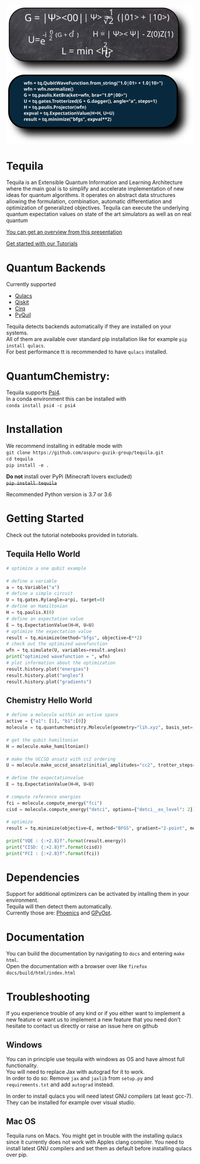 ![Image](docs/tequila_blackboard.svg)

# Tequila

Tequila is an Extensible Quantum Information and Learning Architecture where the main goal is to simplify and accelerate implementation of new ideas for quantum algorithms. 
It operates on abstract data structures allowing the formulation, combination, automatic differentiation and optimization of generalized objectives.
Tequila can execute the underlying quantum expectation values on state of the art simulators as well as on real quantum

[You can get an overview from this presentation](/docs/tequila.pdf)  

[Get started with our Tutorials](/tutorials/)

# Quantum Backends
Currently supported
- [Qulacs](https://github.com/qulacs/qulacs)
- [Qiskit](https://github.com/qiskit/qiskit)
- [Cirq](https://github.com/quantumlib/cirq)
- [PyQuil](https://github.com/rigetti/pyquil)

Tequila detects backends automatically if they are installed on your systems.  
All of them are available over standard pip installation like for example `pip install qulacs`.  
For best performance tt is recommended to have `qulacs` installed.

# QuantumChemistry:
Tequila supports [Psi4](https://github.com/psi4/psi4).  
In a conda environment this can be installed with  
`conda install psi4 -c psi4`

# Installation
We recommend installing in editable mode with  
`git clone https://github.com/aspuru-guzik-group/tequila.git`  
`cd tequila`   
`pip install -e .`  

**Do not** install over PyPi (Minecraft lovers excluded)  
<strike>`pip install tequila`</strike>

Recommended Python version is 3.7 or 3.6

# Getting Started
Check out the tutorial notebooks provided in tutorials.

## Tequila Hello World
```python
# optimize a one qubit example

# define a variable
a = tq.Variable("a")
# define a simple circuit
U = tq.gates.Ry(angle=a*pi, target=0)
# define an Hamiltonian
H = tq.paulis.X(0)
# define an expectation value
E = tq.ExpectationValue(H=H, U=U)
# optimize the expectation value
result = tq.minimize(method="bfgs", objective=E**2)
# check out the optimized wavefunction
wfn = tq.simulate(U, variables=result.angles)
print("optimized wavefunction = ", wfn)
# plot information about the optimization
result.history.plot("energies")
result.history.plot("angles")
result.history.plot("gradients")
```

## Chemistry Hello World
```python
# define a molecule within an active space
active = {"a1": [1], "b1":[0]}
molecule = tq.quantumchemistry.Molecule(geometry="lih.xyz", basis_set='6-31g', active_orbitals=active, transformation="bravyi-kitaev")

# get the qubit hamiltonian
H = molecule.make_hamiltonian()

# make the UCCSD ansatz with cc2 ordering
U = molecule.make_uccsd_ansatz(initial_amplitudes="cc2", trotter_steps=1)

# define the expectationvalue
E = tq.ExpectationValue(H=H, U=U)

# compute reference energies
fci = molecule.compute_energy("fci")
cisd = molecule.compute_energy("detci", options={"detci__ex_level": 2})

# optimize
result = tq.minimize(objective=E, method="BFGS", gradient="2-point", method_options={"eps":1.e-3}, initial_values={k:0.0 for k in E.extract_variables()})

print("VQE : {:+2.8}f".format(result.energy))
print("CISD: {:+2.8}f".format(cisd))
print("FCI : {:+2.8}f".format(fci))
```

# Dependencies
Support for additional optimizers can be activated by intalling them in your environment.  
Tequila will then detect them automatically.  
Currently those are: [Phoenics](https://github.com/aspuru-guzik-group/phoenics)
 and [GPyOpt](https://sheffieldml.github.io/GPyOpt/).

# Documentation
You can build the documentation by navigating to `docs` and entering `make html`.  
Open the documentation with a browser over like `firefox docs/build/html/index.html`

# Troubleshooting
If you experience trouble of any kind or if you either want to implement a new feature or want us to implement a new feature that you need
don't hesitate to contact us directly or raise an issue here on github

## Windows
You can in principle use tequila with windows as OS and have almost full functionality.  
You will need to replace Jax with autograd for it to work.  
In order to do so: Remove `jax` and `jaxlib` from `setup.py` and `requirements.txt` and add `autograd` instead.

In order to install qulacs you will need latest GNU compilers (at least gcc-7).  
They can be installed for example over visual studio.

## Mac OS
Tequila runs on Macs. You might get in trouble with the installing qulacs since it currently does not work with Apples clang compiler. You need to install latest GNU compilers and set them as default before installing qulacs over pip.

